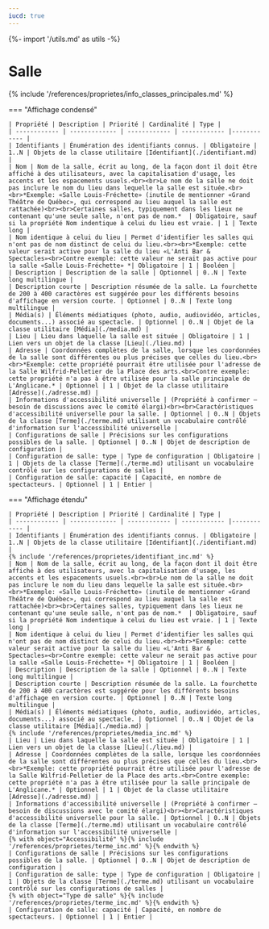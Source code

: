 ```yaml
---
iucd: true
---
```


{%- import '/utils.md' as utils -%}

# Salle

{% include '/references/proprietes/info_classes_principales.md' %}

=== "Affichage condensé"

    | Propriété | Description | Priorité | Cardinalité | Type |
    | ------------ | ------------- | ------------ | ------------ |------------ |
    | Identifiants | Énumération des identifiants connus. | Obligatoire | 1..N | Objets de la classe utilitaire [Identifiant](./identifiant.md) |
    | Nom | Nom de la salle, écrit au long, de la façon dont il doit être affiché à des utilisateurs, avec la capitalisation d'usage, les accents et les espacements usuels.<br><br>Le nom de la salle ne doit pas inclure le nom du lieu dans lequelle la salle est située.<br><br>*Exemple: «Salle Louis-Fréchette» (inutile de mentionner «Grand Théâtre de Québec», qui correspond au lieu auquel la salle est rattachée)<br><br>Certaines salles, typiquement dans les lieux ne contenant qu'une seule salle, n'ont pas de nom.*  | Obligatoire, sauf si la propriété Nom indentique à celui du lieu est vraie. | 1 | Texte long |
    | Nom identique à celui du lieu | Permet d'identifier les salles qui n'ont pas de nom distinct de celui du lieu.<br><br>*Exemple: cette valeur serait active pour la salle du lieu «L'Anti Bar & Spectacles»<br>Contre exemple: cette valeur ne serait pas active pour la salle «Salle Louis-Fréchette» *| Obligatoire | 1 | Booléen |
    | Description | Description de la salle | Optionnel | 0..N | Texte long multilingue |
    | Description courte | Description résumée de la salle. La fourchette de 200 à 400 caractères est suggérée pour les différents besoins d'affichage en version courte. | Optionnel | 0..N | Texte long multilingue |
    | Média(s) | Éléments médiatiques (photo, audio, audiovidéo, articles, documents...) associé au spectacle. | Optionnel | 0..N | Objet de la classe utilitaire [Média](./media.md) |
    | Lieu | Lieu dans laquelle la salle est située | Obligatoire | 1 | Lien vers un objet de la classe [Lieu](./lieu.md) |
    | Adresse | Coordonnées complètes de la salle, lorsque les coordonnées de la salle sont différentes ou plus précises que celles du lieu.<br><br>*Exemple: cette propriété pourrait être utilisée pour l'adresse de la Salle Wilfrid-Pelletier de la Place des arts.<br>Contre exemple: cette propriété n'a pas à être utilisée pour la salle principale de L'Anglicane.* | Optionnel | 1 | Objet de la classe utilitaire [Adresse](./adresse.md) |
    | Informations d'accessibilité universelle | (Propriété à confirmer – besoin de discussions avec le comité élargi)<br><br>Caractéristiques d'accessibilité universelle pour la salle. | Optionnel | 0..N | Objets de la classe [Terme](./terme.md) utilisant un vocabulaire contrôlé d'information sur l'accessibilité universelle |
    | Configurations de salle | Précisions sur les configurations possibles de la salle. | Optionnel | 0..N | Objet de description de configuration |
    | Configuration de salle: type | Type de configuration | Obligatoire | 1 | Objets de la classe [Terme](./terme.md) utilisant un vocabulaire contrôlé sur les configurations de salles |
    | Configuration de salle: capacité | Capacité, en nombre de spectacteurs. | Optionnel | 1 | Entier |

=== "Affichage étendu"

    | Propriété | Description | Priorité | Cardinalité | Type |
    | ------------ | ------------- | ------------ | ------------ |------------ |
    | Identifiants | Énumération des identifiants connus. | Obligatoire | 1..N | Objets de la classe utilitaire [Identifiant](./identifiant.md) |
    {% include '/references/proprietes/identifiant_inc.md' %}
    | Nom | Nom de la salle, écrit au long, de la façon dont il doit être affiché à des utilisateurs, avec la capitalisation d'usage, les accents et les espacements usuels.<br><br>Le nom de la salle ne doit pas inclure le nom du lieu dans lequelle la salle est située.<br><br>*Exemple: «Salle Louis-Fréchette» (inutile de mentionner «Grand Théâtre de Québec», qui correspond au lieu auquel la salle est rattachée)<br><br>Certaines salles, typiquement dans les lieux ne contenant qu'une seule salle, n'ont pas de nom.*  | Obligatoire, sauf si la propriété Nom indentique à celui du lieu est vraie. | 1 | Texte long |
    | Nom identique à celui du lieu | Permet d'identifier les salles qui n'ont pas de nom distinct de celui du lieu.<br><br>*Exemple: cette valeur serait active pour la salle du lieu «L'Anti Bar & Spectacles»<br>Contre exemple: cette valeur ne serait pas active pour la salle «Salle Louis-Fréchette» *| Obligatoire | 1 | Booléen |
    | Description | Description de la salle | Optionnel | 0..N | Texte long multilingue |
    | Description courte | Description résumée de la salle. La fourchette de 200 à 400 caractères est suggérée pour les différents besoins d'affichage en version courte. | Optionnel | 0..N | Texte long multilingue |
    | Média(s) | Éléments médiatiques (photo, audio, audiovidéo, articles, documents...) associé au spectacle. | Optionnel | 0..N | Objet de la classe utilitaire [Média](./media.md) |
    {% include '/references/proprietes/media_inc.md' %}
    | Lieu | Lieu dans laquelle la salle est située | Obligatoire | 1 | Lien vers un objet de la classe [Lieu](./lieu.md) |
    | Adresse | Coordonnées complètes de la salle, lorsque les coordonnées de la salle sont différentes ou plus précises que celles du lieu.<br><br>*Exemple: cette propriété pourrait être utilisée pour l'adresse de la Salle Wilfrid-Pelletier de la Place des arts.<br>Contre exemple: cette propriété n'a pas à être utilisée pour la salle principale de L'Anglicane.* | Optionnel | 1 | Objet de la classe utilitaire [Adresse](./adresse.md) |
    | Informations d'accessibilité universelle | (Propriété à confirmer – besoin de discussions avec le comité élargi)<br><br>Caractéristiques d'accessibilité universelle pour la salle. | Optionnel | 0..N | Objets de la classe [Terme](./terme.md) utilisant un vocabulaire contrôlé d'information sur l'accessibilité universelle |
    {% with object="Accessibilité" %}{% include '/references/proprietes/terme_inc.md' %}{% endwith %}
    | Configurations de salle | Précisions sur les configurations possibles de la salle. | Optionnel | 0..N | Objet de description de configuration |
    | Configuration de salle: type | Type de configuration | Obligatoire | 1 | Objets de la classe [Terme](./terme.md) utilisant un vocabulaire contrôlé sur les configurations de salles |
    {% with object="Type de salle" %}{% include '/references/proprietes/terme_inc.md' %}{% endwith %}
    | Configuration de salle: capacité | Capacité, en nombre de spectacteurs. | Optionnel | 1 | Entier |
